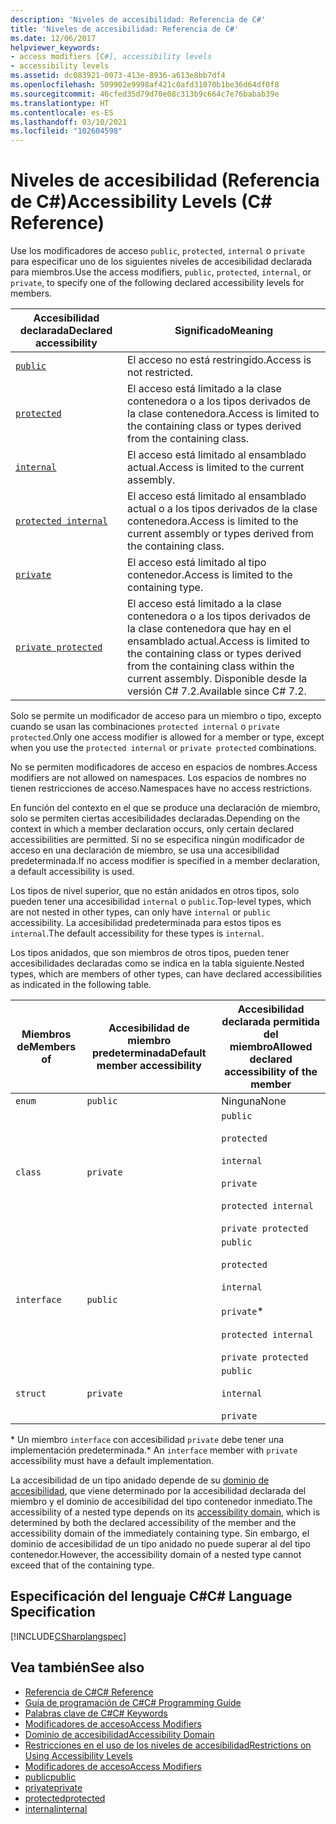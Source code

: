 ```yaml
---
description: 'Niveles de accesibilidad: Referencia de C#'
title: 'Niveles de accesibilidad: Referencia de C#'
ms.date: 12/06/2017
helpviewer_keywords:
- access modifiers [C#], accessibility levels
- accessibility levels
ms.assetid: dc083921-0073-413e-8936-a613e8bb7df4
ms.openlocfilehash: 509902e9998af421c0afd31070b1be36d64df0f8
ms.sourcegitcommit: 46cfed35d79d70e08c313b9c664c7e76babab39e
ms.translationtype: HT
ms.contentlocale: es-ES
ms.lasthandoff: 03/10/2021
ms.locfileid: "102604598"
---
```

# <a name="accessibility-levels-c-reference"></a><span data-ttu-id="95955-103">Niveles de accesibilidad (Referencia de C#)</span><span class="sxs-lookup"><span data-stu-id="95955-103">Accessibility Levels (C# Reference)</span></span>

<span data-ttu-id="95955-104">Use los modificadores de acceso `public`, `protected`, `internal` o `private` para especificar uno de los siguientes niveles de accesibilidad declarada para miembros.</span><span class="sxs-lookup"><span data-stu-id="95955-104">Use the access modifiers, `public`, `protected`, `internal`, or `private`, to specify one of the following declared accessibility levels for members.</span></span>  
  
|<span data-ttu-id="95955-105">Accesibilidad declarada</span><span class="sxs-lookup"><span data-stu-id="95955-105">Declared accessibility</span></span>|<span data-ttu-id="95955-106">Significado</span><span class="sxs-lookup"><span data-stu-id="95955-106">Meaning</span></span>|  
|----------------------------|-------------|  
|[`public`](public.md)|<span data-ttu-id="95955-107">El acceso no está restringido.</span><span class="sxs-lookup"><span data-stu-id="95955-107">Access is not restricted.</span></span>|  
|[`protected`](protected.md)|<span data-ttu-id="95955-108">El acceso está limitado a la clase contenedora o a los tipos derivados de la clase contenedora.</span><span class="sxs-lookup"><span data-stu-id="95955-108">Access is limited to the containing class or types derived from the containing class.</span></span>|  
|[`internal`](internal.md)|<span data-ttu-id="95955-109">El acceso está limitado al ensamblado actual.</span><span class="sxs-lookup"><span data-stu-id="95955-109">Access is limited to the current assembly.</span></span>|  
|[`protected internal`](protected-internal.md)|<span data-ttu-id="95955-110">El acceso está limitado al ensamblado actual o a los tipos derivados de la clase contenedora.</span><span class="sxs-lookup"><span data-stu-id="95955-110">Access is limited to the current assembly or types derived from the containing class.</span></span>|  
|[`private`](private.md)|<span data-ttu-id="95955-111">El acceso está limitado al tipo contenedor.</span><span class="sxs-lookup"><span data-stu-id="95955-111">Access is limited to the containing type.</span></span>|  
|[`private protected`](private-protected.md)|<span data-ttu-id="95955-112">El acceso está limitado a la clase contenedora o a los tipos derivados de la clase contenedora que hay en el ensamblado actual.</span><span class="sxs-lookup"><span data-stu-id="95955-112">Access is limited to the containing class or types derived from the containing class within the current assembly.</span></span> <span data-ttu-id="95955-113">Disponible desde la versión C# 7.2.</span><span class="sxs-lookup"><span data-stu-id="95955-113">Available since C# 7.2.</span></span> |  
  
 <span data-ttu-id="95955-114">Solo se permite un modificador de acceso para un miembro o tipo, excepto cuando se usan las combinaciones `protected internal` o `private protected`.</span><span class="sxs-lookup"><span data-stu-id="95955-114">Only one access modifier is allowed for a member or type, except when you use the `protected internal` or `private protected` combinations.</span></span>  
  
 <span data-ttu-id="95955-115">No se permiten modificadores de acceso en espacios de nombres.</span><span class="sxs-lookup"><span data-stu-id="95955-115">Access modifiers are not allowed on namespaces.</span></span> <span data-ttu-id="95955-116">Los espacios de nombres no tienen restricciones de acceso.</span><span class="sxs-lookup"><span data-stu-id="95955-116">Namespaces have no access restrictions.</span></span>  
  
 <span data-ttu-id="95955-117">En función del contexto en el que se produce una declaración de miembro, solo se permiten ciertas accesibilidades declaradas.</span><span class="sxs-lookup"><span data-stu-id="95955-117">Depending on the context in which a member declaration occurs, only certain declared accessibilities are permitted.</span></span> <span data-ttu-id="95955-118">Si no se especifica ningún modificador de acceso en una declaración de miembro, se usa una accesibilidad predeterminada.</span><span class="sxs-lookup"><span data-stu-id="95955-118">If no access modifier is specified in a member declaration, a default accessibility is used.</span></span>  
  
 <span data-ttu-id="95955-119">Los tipos de nivel superior, que no están anidados en otros tipos, solo pueden tener una accesibilidad `internal` o `public`.</span><span class="sxs-lookup"><span data-stu-id="95955-119">Top-level types, which are not nested in other types, can only have `internal` or `public` accessibility.</span></span> <span data-ttu-id="95955-120">La accesibilidad predeterminada para estos tipos es `internal`.</span><span class="sxs-lookup"><span data-stu-id="95955-120">The default accessibility for these types is `internal`.</span></span>  
  
 <span data-ttu-id="95955-121">Los tipos anidados, que son miembros de otros tipos, pueden tener accesibilidades declaradas como se indica en la tabla siguiente.</span><span class="sxs-lookup"><span data-stu-id="95955-121">Nested types, which are members of other types, can have declared accessibilities as indicated in the following table.</span></span>  
  
|<span data-ttu-id="95955-122">Miembros de</span><span class="sxs-lookup"><span data-stu-id="95955-122">Members of</span></span>|<span data-ttu-id="95955-123">Accesibilidad de miembro predeterminada</span><span class="sxs-lookup"><span data-stu-id="95955-123">Default member accessibility</span></span>|<span data-ttu-id="95955-124">Accesibilidad declarada permitida del miembro</span><span class="sxs-lookup"><span data-stu-id="95955-124">Allowed declared accessibility of the member</span></span>|  
|----------------|----------------------------------|--------------------------------------------------|  
|`enum`|`public`|<span data-ttu-id="95955-125">Ninguna</span><span class="sxs-lookup"><span data-stu-id="95955-125">None</span></span>|  
|`class`|`private`|`public`<br /><br /> `protected`<br /><br /> `internal`<br /><br /> `private`<br /><br /> `protected internal` <br /><br />`private protected`|  
|`interface`|`public`|`public`<br /><br /> `protected`<br /><br /> `internal`<br /><br /> `private`\*<br /><br /> `protected internal` <br /><br />`private protected`|  
|`struct`|`private`|`public`<br /><br /> `internal`<br /><br /> `private`|  

<span data-ttu-id="95955-126">\* Un miembro `interface` con accesibilidad `private` debe tener una implementación predeterminada.</span><span class="sxs-lookup"><span data-stu-id="95955-126">\* An `interface` member with `private` accessibility must have a default implementation.</span></span>

<span data-ttu-id="95955-127">La accesibilidad de un tipo anidado depende de su [dominio de accesibilidad](./accessibility-domain.md), que viene determinado por la accesibilidad declarada del miembro y el dominio de accesibilidad del tipo contenedor inmediato.</span><span class="sxs-lookup"><span data-stu-id="95955-127">The accessibility of a nested type depends on its [accessibility domain](./accessibility-domain.md), which is determined by both the declared accessibility of the member and the accessibility domain of the immediately containing type.</span></span> <span data-ttu-id="95955-128">Sin embargo, el dominio de accesibilidad de un tipo anidado no puede superar al del tipo contenedor.</span><span class="sxs-lookup"><span data-stu-id="95955-128">However, the accessibility domain of a nested type cannot exceed that of the containing type.</span></span>  
  
## <a name="c-language-specification"></a><span data-ttu-id="95955-129">Especificación del lenguaje C#</span><span class="sxs-lookup"><span data-stu-id="95955-129">C# Language Specification</span></span>  

 [!INCLUDE[CSharplangspec](~/includes/csharplangspec-md.md)]  
  
## <a name="see-also"></a><span data-ttu-id="95955-130">Vea también</span><span class="sxs-lookup"><span data-stu-id="95955-130">See also</span></span>

- [<span data-ttu-id="95955-131">Referencia de C#</span><span class="sxs-lookup"><span data-stu-id="95955-131">C# Reference</span></span>](../index.md)
- [<span data-ttu-id="95955-132">Guía de programación de C#</span><span class="sxs-lookup"><span data-stu-id="95955-132">C# Programming Guide</span></span>](../../programming-guide/index.md)
- [<span data-ttu-id="95955-133">Palabras clave de C#</span><span class="sxs-lookup"><span data-stu-id="95955-133">C# Keywords</span></span>](./index.md)
- [<span data-ttu-id="95955-134">Modificadores de acceso</span><span class="sxs-lookup"><span data-stu-id="95955-134">Access Modifiers</span></span>](./access-modifiers.md)
- [<span data-ttu-id="95955-135">Dominio de accesibilidad</span><span class="sxs-lookup"><span data-stu-id="95955-135">Accessibility Domain</span></span>](./accessibility-domain.md)
- [<span data-ttu-id="95955-136">Restricciones en el uso de los niveles de accesibilidad</span><span class="sxs-lookup"><span data-stu-id="95955-136">Restrictions on Using Accessibility Levels</span></span>](./restrictions-on-using-accessibility-levels.md)
- [<span data-ttu-id="95955-137">Modificadores de acceso</span><span class="sxs-lookup"><span data-stu-id="95955-137">Access Modifiers</span></span>](../../programming-guide/classes-and-structs/access-modifiers.md)
- [<span data-ttu-id="95955-138">public</span><span class="sxs-lookup"><span data-stu-id="95955-138">public</span></span>](./public.md)
- [<span data-ttu-id="95955-139">private</span><span class="sxs-lookup"><span data-stu-id="95955-139">private</span></span>](./private.md)
- [<span data-ttu-id="95955-140">protected</span><span class="sxs-lookup"><span data-stu-id="95955-140">protected</span></span>](./protected.md)
- [<span data-ttu-id="95955-141">internal</span><span class="sxs-lookup"><span data-stu-id="95955-141">internal</span></span>](./internal.md)
